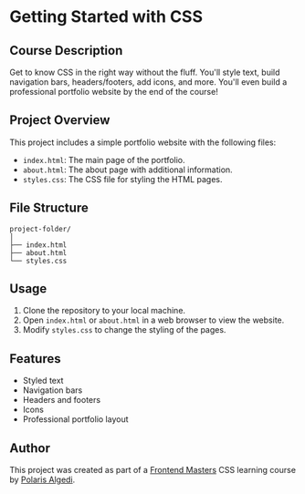 # Getting Started with CSS

## Course Description
Get to know CSS in the right way without the fluff. You'll style text, build navigation bars, headers/footers, add icons, and more. You'll even build a professional portfolio website by the end of the course!

## Project Overview
This project includes a simple portfolio website with the following files:
- `index.html`: The main page of the portfolio.
- `about.html`: The about page with additional information.
- `styles.css`: The CSS file for styling the HTML pages.

## File Structure
```
project-folder/
│
├── index.html
├── about.html
└── styles.css
```

## Usage
1. Clone the repository to your local machine.
2. Open `index.html` or `about.html` in a web browser to view the website.
3. Modify `styles.css` to change the styling of the pages.

## Features
- Styled text
- Navigation bars
- Headers and footers
- Icons
- Professional portfolio layout

## Author
This project was created as part of a [Frontend Masters](https://frontendmasters.com/) CSS learning course by [Polaris Algedi](https://github.com/Polaris-algedi/).

